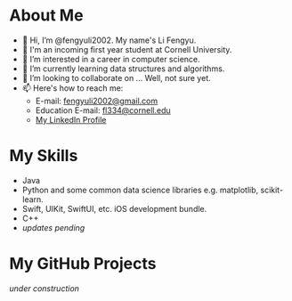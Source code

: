 # About Me
- 👋 Hi, I’m @fengyuli2002. My name's Li Fengyu.
- :school_satchel: I'm an incoming first year student at Cornell University.
- 👀 I’m interested in a career in computer science.
- 🌱 I’m currently learning data structures and algorithms.
- 💞️ I’m looking to collaborate on ... Well, not sure yet. 
- 📫 Here's how to reach me:
  - E-mail: fengyuli2002@gmail.com
  - Education E-mail: fl334@cornell.edu
  - [My LinkedIn Profile](https://www.linkedin.com/in/fengyuli2002/)
# My Skills
- Java
- Python and some common data science libraries e.g. matplotlib, scikit-learn.
- Swift, UIKit, SwiftUI, etc. iOS development bundle.
- C++
- *updates pending*
# My GitHub Projects
*under construction*
<!---
fengyuli2002/fengyuli2002 is a ✨ special ✨ repository because its `README.md` (this file) appears on your GitHub profile.
You can click the Preview link to take a look at your changes.
--->

